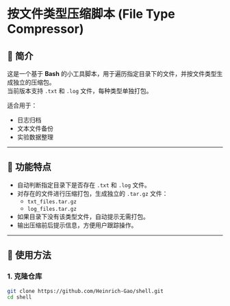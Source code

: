 # 按文件类型压缩脚本 (File Type Compressor)

## 📌 简介
这是一个基于 **Bash** 的小工具脚本，用于遍历指定目录下的文件，并按文件类型生成独立的压缩包。  
当前版本支持 `.txt` 和 `.log` 文件，每种类型单独打包。  

适合用于：
- 日志归档
- 文本文件备份
- 实验数据整理

---

## 🔧 功能特点
- 自动判断指定目录下是否存在 `.txt` 和 `.log` 文件。  
- 对存在的文件进行压缩打包，生成独立的 `.tar.gz` 文件：
  - `txt_files.tar.gz`
  - `log_files.tar.gz`
- 如果目录下没有该类型文件，自动提示无需打包。  
- 输出压缩前后提示信息，方便用户跟踪操作。  

---

## 🚀 使用方法

### 1. 克隆仓库
```bash
git clone https://github.com/Heinrich-Gao/shell.git
cd shell
